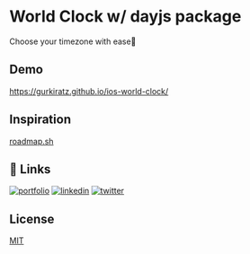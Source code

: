 # World Clock w/ dayjs package
Choose your timezone with ease🚀

## Demo
https://gurkiratz.github.io/ios-world-clock/


## Inspiration
[roadmap.sh](https://roadmap.sh/full-stack)


## 🔗 Links
[![portfolio](https://img.shields.io/badge/my_portfolio-000?style=for-the-badge&logo=ko-fi&logoColor=white)](https://github.com/gurkiratz)
[![linkedin](https://img.shields.io/badge/linkedin-0A66C2?style=for-the-badge&logo=linkedin&logoColor=white)](https://www.linkedin.com/in/gurkiratz)
[![twitter](https://img.shields.io/badge/twitter-1DA1F2?style=for-the-badge&logo=twitter&logoColor=white)](https://twitter.com/theGurSingh)


## License
[MIT](https://choosealicense.com/licenses/mit/)
